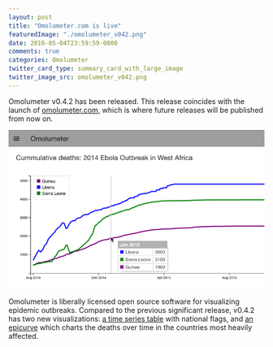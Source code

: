 ```yaml
---
layout: post
title: "Omolumeter.com is live"
featuredImage: "./omolumeter_v042.png"
date: 2016-05-04T23:59:59-0800
comments: true
categories: Omolumeter
twitter_card_type: summary_card_with_large_image
twitter_image_src: omolumeter_v042.png
---
```

Omolumeter v0.4.2 has been released. This release coincides with the launch of [omolumeter.com](http://omolumeter.com), which is where future releases will be published from now on.

<a title='Omolumeter v0.4.2' href='http://omolumeter.com/'><img src='omolumeter_v042.png' class='center' alt='Omolumeter v0.4.2' /></a>

Omolumeter is liberally licensed open source software for visualizing epidemic outbreaks. Compared to the previous significant release, v0.4.2 has
two new visualizations: [a time series table](http://omolumeter.com/timeseries) with national flags, and [an epicurve](http://omolumeter.com/epicurves) which charts the deaths over time in the countries most heavily affected.

